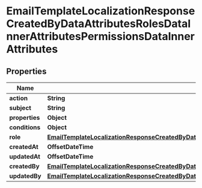 

# EmailTemplateLocalizationResponseCreatedByDataAttributesRolesDataInnerAttributesPermissionsDataInnerAttributes


## Properties

| Name | Type | Description | Notes |
|------------ | ------------- | ------------- | -------------|
|**action** | **String** |  |  [optional] |
|**subject** | **String** |  |  [optional] |
|**properties** | **Object** |  |  [optional] |
|**conditions** | **Object** |  |  [optional] |
|**role** | [**EmailTemplateLocalizationResponseCreatedByDataAttributesRolesDataInnerAttributesPermissionsDataInnerAttributesRole**](EmailTemplateLocalizationResponseCreatedByDataAttributesRolesDataInnerAttributesPermissionsDataInnerAttributesRole.md) |  |  [optional] |
|**createdAt** | **OffsetDateTime** |  |  [optional] |
|**updatedAt** | **OffsetDateTime** |  |  [optional] |
|**createdBy** | [**EmailTemplateLocalizationResponseCreatedByDataAttributesRolesDataInnerAttributesPermissionsDataInnerAttributesRole**](EmailTemplateLocalizationResponseCreatedByDataAttributesRolesDataInnerAttributesPermissionsDataInnerAttributesRole.md) |  |  [optional] |
|**updatedBy** | [**EmailTemplateLocalizationResponseCreatedByDataAttributesRolesDataInnerAttributesPermissionsDataInnerAttributesRole**](EmailTemplateLocalizationResponseCreatedByDataAttributesRolesDataInnerAttributesPermissionsDataInnerAttributesRole.md) |  |  [optional] |



